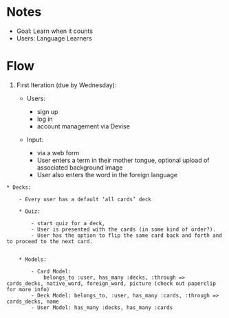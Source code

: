 # Notes
 * Goal: Learn when it counts
 * Users: Language Learners

# Flow


  1. First Iteration (due by Wednesday):

	 	* Users: 
	 		- sign up 
	 		- log in 
	 		- account management via Devise

		* Input: 
			- via a web form
			- User enters a term in their mother tongue, optional upload of associated background image
			- User also enters the word in the foreign language

    * Decks: 

    	- Every user has a default ‘all cards’ deck

		* Quiz: 

			- start quiz for a deck,
			- User is presented with the cards (in some kind of order?).
			- User has the option to flip the same card back and forth and to proceed to the next card.


		* Models:
			
			- Card Model: 
		 		belongs_to :user, has_many :decks, :through => cards_decks, native_word, foreign_word, picture (check out paperclip for more info)
			- Deck Model: belongs_to, :user, has_many :cards, :through => cards_decks, name
			- User Model: has_many :decks, has_many :cards
